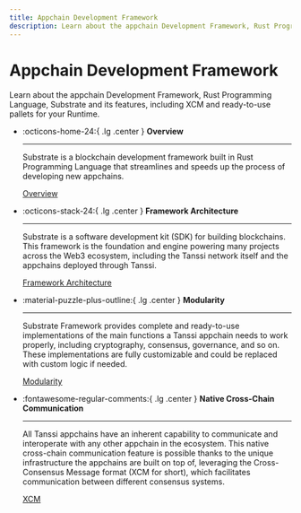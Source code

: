```yaml
---
title: Appchain Development Framework
description: Learn about the appchain Development Framework, Rust Programming Language, Substrate and its features, including XCM and ready-to-use pallets for your Runtime.
---
```


# Appchain Development Framework 

Learn about the appchain Development Framework, Rust Programming Language, Substrate and its features, including XCM and ready-to-use pallets for your Runtime.

<div class="grid cards" markdown>

-   :octicons-home-24:{ .lg .center } __Overview__

    ---

    Substrate is a blockchain development framework built in Rust Programming Language that streamlines and speeds up the process of developing new appchains.

    [Overview](#)

-   :octicons-stack-24:{ .lg .center } __Framework Architecture__

    ---

    Substrate is a software development kit (SDK) for building blockchains. This framework is the foundation and engine powering many projects across the Web3 ecosystem, including the Tanssi network itself and the appchains deployed through Tanssi.

    [Framework Architecture](#)

-   :material-puzzle-plus-outline:{ .lg .center } __Modularity__

    ---

    Substrate Framework provides complete and ready-to-use implementations of the main functions a Tanssi appchain needs to work properly, including cryptography, consensus, governance, and so on. These implementations are fully customizable and could be replaced with custom logic if needed.

    [Modularity](#)

-   :fontawesome-regular-comments:{ .lg .center } __Native Cross-Chain Communication__

    ---

    All Tanssi appchains have an inherent capability to communicate and interoperate with any other appchain in the ecosystem. This native cross-chain communication feature is possible thanks to the unique infrastructure the appchains are built on top of, leveraging the Cross-Consensus Message format (XCM for short), which facilitates communication between different consensus systems.

    [XCM](#)

   

</div>


